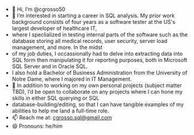 - 👋 Hi, I’m @cgrosso50
- 👀 I’m interested in starting a career in SQL analysis. My prior work background consists of four years as a software tester at the US's largest developer of healthcare IT,
- where I speclialized in testing internal parts of the software such as the database storing all medical records, user security, server load management, and more. In the midst
- of my job duties, I occassionally had to delve into extracting data into SQL form then manipulating it for reporting purposes, both in Microsoft SQL Server and in Oracle SQL.
- I also hold a Bachelor of Business Administration from the University of Notre Dame, where I majored in IT Management.
- 💞️ In addition to working on my own personal projects (subject matter TBD), I’d be open to collaborate on any projects where I can hone my skills in either SQL querying or SQL
- database-building/editing, so that I can have tangible examples of my abilities to help me land a full-time role.
- 📫 Reach me at: cgrosso.sql@gmail.com
- 😄 Pronouns: he/him

<!---
cgrosso50/cgrosso50 is a ✨ special ✨ repository because its `README.md` (this file) appears on your GitHub profile.
You can click the Preview link to take a look at your changes.
--->
